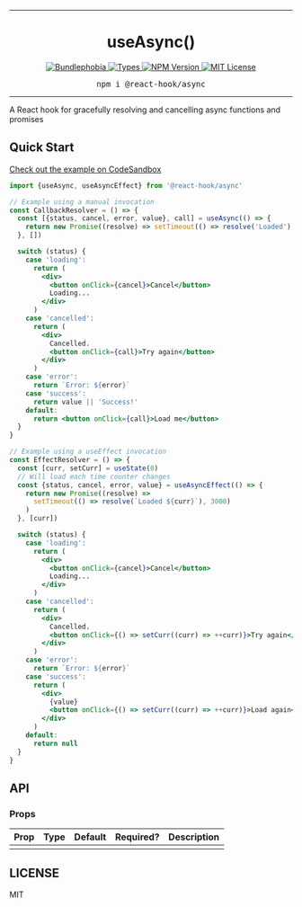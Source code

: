 <hr>
<div align="center">
  <h1 align="center">
    useAsync()
  </h1>
</div>

<p align="center">
  <a href="https://bundlephobia.com/result?p=@react-hook/async">
    <img alt="Bundlephobia" src="https://img.shields.io/bundlephobia/minzip/@react-hook/async?style=for-the-badge&labelColor=24292e">
  </a>
  <a aria-label="Types" href="https://www.npmjs.com/package/@react-hook/async">
    <img alt="Types" src="https://img.shields.io/npm/types/@react-hook/async?style=for-the-badge&labelColor=24292e">
  </a>
  <!--
  <a aria-label="Code coverage report" href="https://codecov.io/gh/jaredLunde/react-hook">
    <img alt="Code coverage" src="https://img.shields.io/codecov/c/gh/jaredLunde/react-hook?style=for-the-badge&labelColor=24292e">
  </a>
  <a aria-label="Build status" href="https://travis-ci.com/jaredLunde/react-hook">
    <img alt="Build status" src="https://img.shields.io/travis/com/jaredLunde/react-hook?style=for-the-badge&labelColor=24292e">
  </a>
  -->
  <a aria-label="NPM version" href="https://www.npmjs.com/package/@react-hook/async">
    <img alt="NPM Version" src="https://img.shields.io/npm/v/@react-hook/async?style=for-the-badge&labelColor=24292e">
  </a>
  <a aria-label="License" href="https://jaredlunde.mit-license.org/">
    <img alt="MIT License" src="https://img.shields.io/npm/l/@react-hook/async?style=for-the-badge&labelColor=24292e">
  </a>
</p>

<pre align="center">npm i @react-hook/async</pre>
<hr>

A React hook for gracefully resolving and cancelling async functions and promises

## Quick Start

[Check out the example on CodeSandbox](https://codesandbox.io/s/react-hookasync-example-kdghe)

```jsx harmony
import {useAsync, useAsyncEffect} from '@react-hook/async'

// Example using a manual invocation
const CallbackResolver = () => {
  const [{status, cancel, error, value}, call] = useAsync(() => {
    return new Promise((resolve) => setTimeout(() => resolve('Loaded'), 3000))
  }, [])

  switch (status) {
    case 'loading':
      return (
        <div>
          <button onClick={cancel}>Cancel</button>
          Loading...
        </div>
      )
    case 'cancelled':
      return (
        <div>
          Cancelled.
          <button onClick={call}>Try again</button>
        </div>
      )
    case 'error':
      return `Error: ${error}`
    case 'success':
      return value || 'Success!'
    default:
      return <button onClick={call}>Load me</button>
  }
}

// Example using a useEffect invocation
const EffectResolver = () => {
  const [curr, setCurr] = useState(0)
  // Will load each time counter changes
  const {status, cancel, error, value} = useAsyncEffect(() => {
    return new Promise((resolve) =>
      setTimeout(() => resolve(`Loaded ${curr}`), 3000)
    )
  }, [curr])

  switch (status) {
    case 'loading':
      return (
        <div>
          <button onClick={cancel}>Cancel</button>
          Loading...
        </div>
      )
    case 'cancelled':
      return (
        <div>
          Cancelled.
          <button onClick={() => setCurr((curr) => ++curr)}>Try again</button>
        </div>
      )
    case 'error':
      return `Error: ${error}`
    case 'success':
      return (
        <div>
          {value}
          <button onClick={() => setCurr((curr) => ++curr)}>Load again</button>
        </div>
      )
    default:
      return null
  }
}
```

## API

### Props

| Prop | Type | Default | Required? | Description |
| ---- | ---- | ------- | --------- | ----------- |
|      |      |         |           |             |

## LICENSE

MIT
